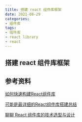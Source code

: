 ```yaml
---
title: 搭建 react 组件库框架
date: 2021-08-29
categories:
- 组件库
tags:
- 组件库
- react library
- react
---
```


## 搭建 react 组件库框架









## 参考资料

[如何快速构建React组件库](https://zhuanlan.zhihu.com/p/196758730)

[可能是最详细的React组件库搭建总结](https://www.jianshu.com/p/928938cf2f93)

[聊聊 React 组件库的技术选型与设计](https://www.infoq.cn/article/dvovmbtz47dzmpfdxj3y)

